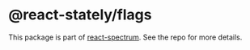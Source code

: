 # @react-stately/flags

This package is part of [react-spectrum](https://github.com/adobe/react-spectrum). See the repo for more details.
